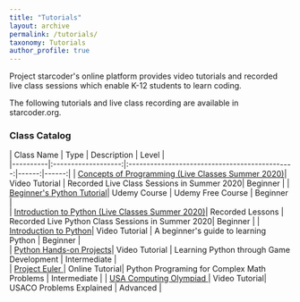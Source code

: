 ```yaml
---
title: "Tutorials"
layout: archive
permalink: /tutorials/
taxonomy: Tutorials
author_profile: true
---
```




Project starcoder's online platform provides video tutorials and recorded live class sessions which enable K-12 students to learn coding.  

The following tutorials and live class recording are available in starcoder.org.  


### Class Catalog  




| Class Name    |         Type  |       Description     |  Level |   
|----------|:-------------------:|:----------------------------------------------:|------:|------:|
| [Concepts of Programming (Live Classes Summer 2020)](/cs101/)| Video Tutorial | Recorded Live Class Sessions in Summer 2020| Beginner |
| [Beginner's Python Tutorial](https://www.udemy.com/course/python-for-juniors/)| Udemy Course | Udemy Free Course | Beginner |  
| [Introduction to Python (Live Classes Summer 2020)](/liveclass1/)| Recorded Lessons | Recorded Live Python Class Sessions in Summer 2020| Beginner |
| [Introduction to Python](/categories/intro-python/)| Video Tutorial | A beginner's guide to learning Python | Beginner |    
| [Python Hands-on Projects](/tags/game/)| Video Tutorial | Learning Python through Game Development | Intermediate |   
| [Project Euler ](/tags/math/)| Online Tutorial| Python Programing for Complex Math Problems | Intermediate |
| [USA Computing Olympiad ](/categories/usaco/)| Video Tutorial| USACO Problems Explained | Advanced |
